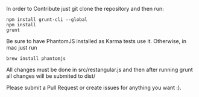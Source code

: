 ﻿In order to Contribute just git clone the repository and then run:

```
npm install grunt-cli --global
npm install
grunt
```

Be sure to have PhantomJS installed as Karma tests use it. Otherwise, in mac just run 

```
brew install phantomjs
```

All changes must be done in src/restangular.js and then after running grunt all changes will be submited to dist/

Please submit a Pull Request or create issues for anything you want :).
